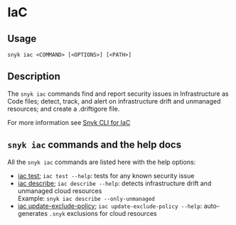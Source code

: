 # IaC

## Usage

`snyk iac <COMMAND> [<OPTIONS>] [<PATH>]`

## Description

The `snyk iac` commands find and report security issues in Infrastructure as Code files; detect, track, and alert on infrastructure drift and unmanaged resources; and create a .driftigore file.

For more information see [Snyk CLI for IaC](https://docs.snyk.io/snyk-cli/scan-and-maintain-projects-using-the-cli/snyk-cli-for-iac)

## `snyk iac` commands and the help docs

All the `snyk iac` commands are listed here with the help options:

- [iac test](iac-test.md); `iac test --help`: tests for any known security issue
- [iac describe](iac-describe.md); `iac describe --help`: detects infrastructure drift and unmanaged cloud resources\
  Example: `snyk iac describe --only-unmanaged`
- [iac update-exclude-policy](iac-update-exclude-policy.md); `iac update-exclude-policy --help`: auto-generates `.snyk` exclusions for cloud resources
